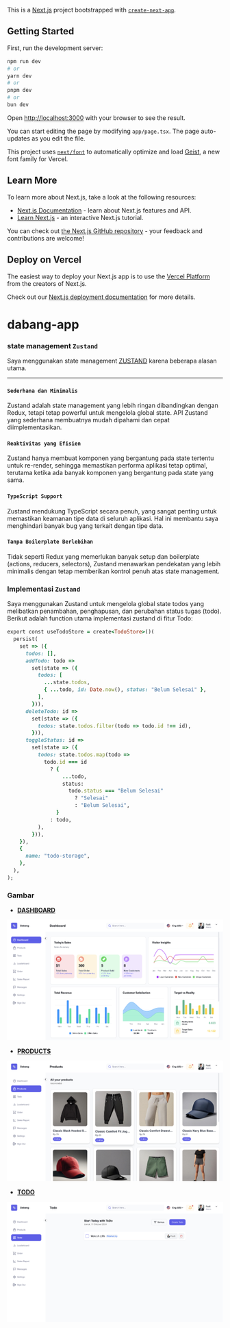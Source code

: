 This is a [Next.js](https://nextjs.org) project bootstrapped with [`create-next-app`](https://nextjs.org/docs/app/api-reference/cli/create-next-app).

## Getting Started

First, run the development server:

```bash
npm run dev
# or
yarn dev
# or
pnpm dev
# or
bun dev
```

Open [http://localhost:3000](http://localhost:3000) with your browser to see the result.

You can start editing the page by modifying `app/page.tsx`. The page auto-updates as you edit the file.

This project uses [`next/font`](https://nextjs.org/docs/app/building-your-application/optimizing/fonts) to automatically optimize and load [Geist](https://vercel.com/font), a new font family for Vercel.

## Learn More

To learn more about Next.js, take a look at the following resources:

- [Next.js Documentation](https://nextjs.org/docs) - learn about Next.js features and API.
- [Learn Next.js](https://nextjs.org/learn) - an interactive Next.js tutorial.

You can check out [the Next.js GitHub repository](https://github.com/vercel/next.js) - your feedback and contributions are welcome!

## Deploy on Vercel

The easiest way to deploy your Next.js app is to use the [Vercel Platform](https://vercel.com/new?utm_medium=default-template&filter=next.js&utm_source=create-next-app&utm_campaign=create-next-app-readme) from the creators of Next.js.

Check out our [Next.js deployment documentation](https://nextjs.org/docs/app/building-your-application/deploying) for more details.
# dabang-app

### **state management  `Zustand`**

Saya menggunakan state management [ZUSTAND](https://zustand-demo.pmnd.rs/) karena beberapa alasan utama.

---
#### **`Sederhana dan Minimalis`**
Zustand adalah state management yang lebih ringan dibandingkan dengan Redux, tetapi tetap powerful untuk mengelola global state. API Zustand yang sederhana membuatnya mudah dipahami dan cepat diimplementasikan.
#### **`Reaktivitas yang Efisien`**
Zustand hanya membuat komponen yang bergantung pada state tertentu untuk re-render, sehingga memastikan performa aplikasi tetap optimal, terutama ketika ada banyak komponen yang bergantung pada state yang sama.
#### **`TypeScript Support`**
Zustand mendukung TypeScript secara penuh, yang sangat penting untuk memastikan keamanan tipe data di seluruh aplikasi. Hal ini membantu saya menghindari banyak bug yang terkait dengan tipe data.
#### **`Tanpa Boilerplate Berlebihan`**
Tidak seperti Redux yang memerlukan banyak setup dan boilerplate (actions, reducers, selectors), Zustand menawarkan pendekatan yang lebih minimalis dengan tetap memberikan kontrol penuh atas state management.

### **Implementasi  `Zustand`**
Saya menggunakan Zustand untuk mengelola global state todos yang melibatkan penambahan, penghapusan, dan perubahan status tugas (todo). Berikut adalah function utama implementasi zustand di fitur Todo:

```ruby
export const useTodoStore = create<TodoStore>()(
  persist(
    set => ({
      todos: [],
      addTodo: todo =>
        set(state => ({
          todos: [
            ...state.todos,
            { ...todo, id: Date.now(), status: "Belum Selesai" },
          ],
        })),
      deleteTodo: id =>
        set(state => ({
          todos: state.todos.filter(todo => todo.id !== id),
        })),
      toggleStatus: id =>
        set(state => ({
          todos: state.todos.map(todo =>
            todo.id === id
              ? {
                  ...todo,
                  status:
                    todo.status === "Belum Selesai"
                      ? "Selesai"
                      : "Belum Selesai",
                }
              : todo,
          ),
        })),
    }),
    {
      name: "todo-storage",
    },
  ),
);
```


### **Gambar**

- **[DASHBOARD](https://www.fadli-rafidan.dev/dashboard)**

![alt text](https://github.com/fadliRafidan/dabang-app/blob/main/image-dashboard.png?raw=true)

- **[PRODUCTS](https://www.fadli-rafidan.dev/dashboard/products)**

![alt text](https://github.com/fadliRafidan/dabang-app/blob/main/image-products.png?raw=true)

- **[TODO](https://www.fadli-rafidan.dev/dashboard/todo)**

![alt text](https://github.com/fadliRafidan/dabang-app/blob/main/image-todo.png?raw=true)
